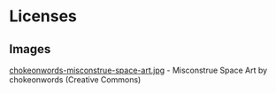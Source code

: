 # Licenses

## Images

[chokeonwords-misconstrue-space-art.jpg](http://s873.beta.photobucket.com/user/chokeonwords/media/Misconstrue-Space-Art-681299.jpg.html) - Misconstrue Space Art by chokeonwords (Creative Commons)
